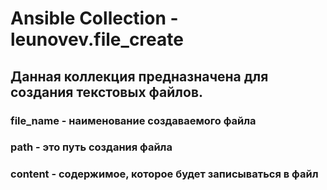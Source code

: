 # Ansible Collection - leunovev.file_create

## Данная коллекция предназначена для создания текстовых файлов.

### file_name - наименование создаваемого файла

### path - это путь создания файла

### content - содержимое, которое будет записываться в файл
